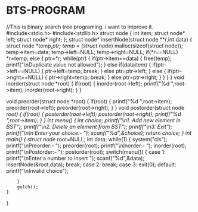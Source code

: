 # BTS-PROGRAM
//This is binary search tree programing. i want to improve it.
#include<stdio.h>
#include<stdlib.h>
struct node
{
    int item;
    struct node* left;
    struct node* right;
};
struct node* insertNode(struct node **r,int data)
{
    struct node *temp,*ptr;
    temp = (struct node*) malloc(sizeof(struct node));
    temp->item=data;
    temp->left=NULL;
    temp->right=NULL;
    if(*r==NULL)
        *r=temp;
    else
    {
        ptr=*r;
        while(ptr)
        {
            if(ptr->item==data)
            {
                free(temp);
                printf("\nDuplicate value not allowed");
            }
            else if(data<ptr->item)
            {
                if(ptr->left==NULL)
                {
                    ptr->left=temp;
                    break;
                }
                else
                    ptr=ptr->left;
            }
            else
            {
                if(ptr->right==NULL)
                {
                    ptr->right=temp;
                    break;
                }
                else
                    ptr=ptr->right;
            }
        }
    }
}
void inorder(struct node *root)
{
    if(root)
    {
        inorder(root->left);
        printf("%d ",root->item);
        inorder(root->right);
    }
}

void preorder(struct node *root)
{
    if(root)
    {
        printf("%d ",root->item);
        preorder(root->left);
        preorder(root->right);
    }
}
void postorder(struct node *root)
{
    if(root)
    {
        postorder(root->left);
        postorder(root->right);
        printf("%d ",root->item);
    }
}
int menu()
{
    int choice;
    printf("\n1. Add new element in BST");
    printf("\n2. Delete an element from BST");
    printf("\n3. Exit");
    printf("\n\n Enter your choice:- ");
    scanf("%d",&choice);
    return choice;
}
int main()
{
    struct node* root=NULL;
    int data;
    while(1)
    {
        system("cls");
        printf("\nPreorder:- ");
        preorder(root);
        printf("\nInorder:- ");
        inorder(root);
        printf("\nPostorder:- ");
        postorder(root);
        switch(menu())
        {
        case 1:
            printf("\nEnter a number to insert ");
            scanf("%d",&data);
            insertNode(&root,data);
            break;
        case 2:
            break;
        case 3:
            exit(0);
        default:
            printf("\nInvalid choice");

        }
        getch();
    }
}
